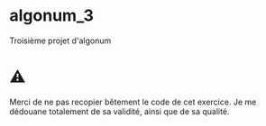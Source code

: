 # algonum_3
Troisième projet d'algonum

# :warning:

Merci de ne pas recopier bêtement le code de cet exercice.
Je me dédouane totalement de sa validité, ainsi que de sa qualité.
